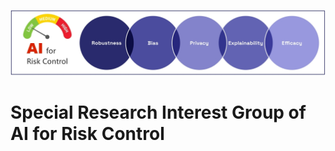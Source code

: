 ![banner](https://github.com/AI4Risk/.github/blob/main/profile/img/banner.jpg)

# Special Research Interest Group of AI for Risk Control 